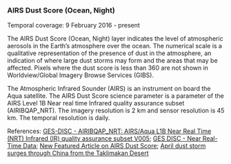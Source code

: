 ### AIRS Dust Score (Ocean, Night)
Temporal coverage: 9 February 2016 - present

The AIRS Dust Score (Ocean, Night) layer indicates the level of atmospheric aerosols in the Earth’s atmosphere over the ocean. The numerical scale is a qualitative representation of the presence of dust in the atmosphere, an indication of where large dust storms may form and the areas that may be affected. Pixels where the dust score is less than 360 are not shown in Worldview/Global Imagery Browse Services (GIBS).

The Atmospheric Infrared Sounder (AIRS) is an instrument on board the Aqua satellite. The AIRS Dust Score science parameter is a parameter of the AIRS Level 1B Near real time Infrared quality assurance subset (AIRIBQAP_NRT). The imagery resolution is 2 km and sensor resolution is 45 km. The temporal resolution is daily.

References: [GES-DISC - AIRIBQAP_NRT: AIRS/Aqua L1B Near Real Time (NRT) Infrared (IR) quality assurance subset V005](https://disc.gsfc.nasa.gov/datasets/AIRIBQAP_NRT_V005/summary?AIRIBQAP_NRT); [GES DISC - Near Real-Time Data](https://disc.gsfc.nasa.gov/information/glossary/5810f92b698c14087bab4c5f/near-real-time-data?page=1); [New Featured Article on AIRS Dust Score](https://disc.gsfc.nasa.gov/information/news/584f2a3de01b045faee8879e/new-featured-article-on-airs-dust-score); [April dust storm surges through China from the Taklimakan Desert](https://disc.gsfc.nasa.gov/information/news/584f2b5ae01b046763c096d8/april-dust-storm-surges-through-china-from-the-taklimakan-desert)
